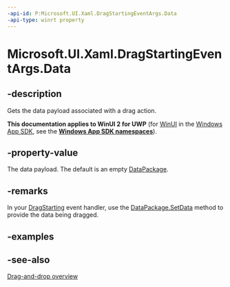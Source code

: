 ```yaml
---
-api-id: P:Microsoft.UI.Xaml.DragStartingEventArgs.Data
-api-type: winrt property
---
```


<!-- Property syntax
public Windows.ApplicationModel.DataTransfer.DataPackage Data { get; }
-->

# Microsoft.UI.Xaml.DragStartingEventArgs.Data

## -description
Gets the data payload associated with a drag action.

**This documentation applies to WinUI 2 for UWP** (for [WinUI](/windows/apps/winui/winui3/) in the [Windows App SDK](/windows/apps/windows-app-sdk/), see the **[Windows App SDK namespaces](/windows/windows-app-sdk/api/winrt/)**).

## -property-value
The data payload. The default is an empty [DataPackage](/uwp/api/windows.applicationmodel.datatransfer.datapackage).

## -remarks
In your [DragStarting](uielement_dragstarting.md) event handler, use the [DataPackage.SetData](/uwp/api/windows.applicationmodel.datatransfer.datapackage.setdata(system.string,system.object)) method to provide the data being dragged.

## -examples

## -see-also

[Drag-and-drop overview](/windows/apps/design/input/drag-and-drop)
